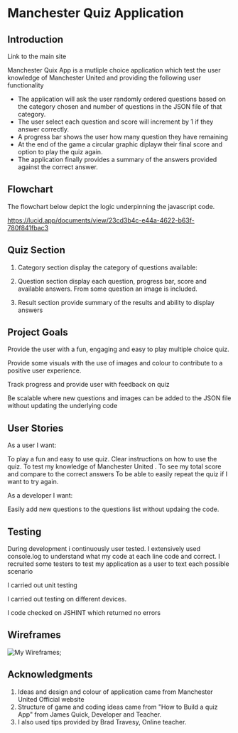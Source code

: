 <h1>Manchester Quiz Application</h1>
<h2>Introduction</h2>

<a>Link to the main site</a>

<p>Manchester Quix App is a mutliple choice application which test the user knowledge of Manchester United and providing the following user functionality

- The application will ask the user randomly ordered questions based on the category chosen and number of questions in the JSON file of that category.
- The user select each question and score will increment by 1 if they answer correctly.
- A progress bar shows the user how many question they have remaining
- At the end of the game a circular graphic diplayw their final score and option to play the quiz again.
- The application finally provides a summary of the answers provided against the correct answer.

<h2>Flowchart</h2>
The flowchart below depict the logic underpinning the javascript code.

https://lucid.app/documents/view/23cd3b4c-e44a-4622-b63f-780f841fbac3

<h2>Quiz Section</h2>

1. Category section display the category of questions available:

2. Question section display each question, progress bar, score and available answers. From some question an image is included.

3. Result section provide summary of the results and ability to display answers

<h2>Project Goals</h2>

<p> Provide the user with a fun, engaging and easy to play multiple choice quiz.</p>
<p> Provide some visuals with the use of images and colour to contribute to a positive user experience.</p>
<p> Track progress and provide user with feedback on quiz</p>
<p> Be scalable where new questions and images can be added to the JSON file without updating the underlying code </p>

<h2>User Stories</h2>

As a user I want:

To play a fun and easy to use quiz.
Clear instructions on how to use the quiz.
To test my knowledge of Manchester United .
To see my total score and compare to the correct answers
To be able to easily repeat the quiz if I want to try again.

As a developer I want:

Easily add new questions to the questions list without updaing the code.

<h2>Testing</h2>

During development i continuously user tested. I extensively used console.log to understand what my code at each line code and correct.
I recruited some testers to test my application as a user to text each possible scenario

I carried out unit testing

I carried out testing on different devices.

I code checked on JSHINT which returned no errors

<h2>Wireframes</h2>

![My Wireframes](../images/Manchester_United_Quiz_Wireframe.png);

<h2>Acknowledgments</h2>

1. Ideas and design and colour of application came from Manchester United Official website
2. Structure of game and coding ideas came from "How to Build a quiz App" from James Quick, Developer and Teacher.
3. I also used tips provided by Brad Travesy, Online teacher.
